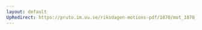 ```yaml
---
layout: default
UpRedirect: https://pruto.im.uu.se/riksdagen-motions-pdf/1870/mot_1870__ak__237.pdf
---
```

